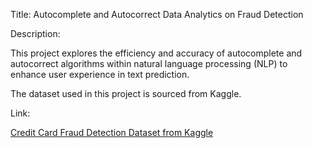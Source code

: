 Title:  Autocomplete and Autocorrect Data Analytics on Fraud Detection

Description: 

This project explores the efficiency and accuracy of autocomplete and autocorrect algorithms within natural language processing (NLP) to enhance user experience in text prediction.

The dataset used in this project is sourced from Kaggle.

Link:

[Credit Card Fraud Detection Dataset from Kaggle](https://www.kaggle.com/datasets/mlg-ulb/creditcardfraud)
